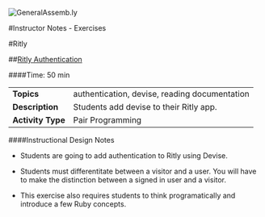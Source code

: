 ![GeneralAssemb.ly](http://studio.generalassemb.ly/GA_Slide_Assets/Exercise_icon_md.png)

#Instructor Notes - Exercises

#Ritly

##[Ritly Authentication](starter_code/)

####Time: 50 min

| | |
|------------- |:-------------|
| __Topics__ | authentication, devise, reading documentation| 
| __Description__|Students add devise to their Ritly app.|
| __Activity Type__|Pair Programming|


####Instructional Design Notes

*	Students are going to add authentication to Ritly using Devise. 
 
*	Students must differentitate between a visitor and a user. You will have to make the distinction between a signed in user and a visitor. 

*	This exercise also requires students to think programatically and introduce a few Ruby concepts.








